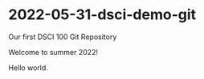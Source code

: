 # 2022-05-31-dsci-demo-git
Our first DSCI 100 Git Repository 

Welcome to summer 2022!

Hello world. 